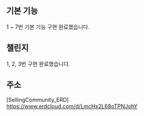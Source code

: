 ## 기본 기능
1 ~ 7번 기본 기능 구현 완료했습니다.

## 챌린지
1, 2, 3번 구현 완료했습니다.

## 주소
[SellingCommunity_ERD] https://www.erdcloud.com/d/LmcHx2L68oTPNJohY